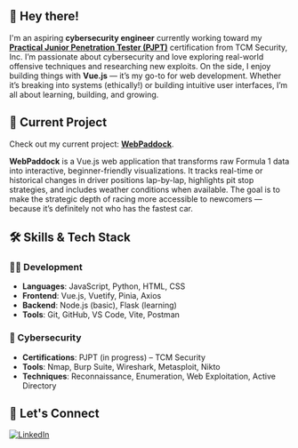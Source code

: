 ## 👋 Hey there!
I'm an aspiring **cybersecurity engineer** currently working toward my **[Practical Junior Penetration Tester (PJPT)](https://tcm-sec.com)** certification from TCM Security, Inc. I’m passionate about cybersecurity and love exploring real-world offensive techniques and researching new exploits. On the side, I enjoy building things with **Vue.js** — it’s my go-to for web development. Whether it’s breaking into systems (ethically!) or building intuitive user interfaces, I’m all about learning, building, and growing.

## 🚧 Current Project

Check out my current project: [**WebPaddock**](https://github.com/vsalc/web-paddock).

**WebPaddock** is a Vue.js web application that transforms raw Formula 1 data into interactive, beginner-friendly visualizations. It tracks real-time or historical changes in driver positions lap-by-lap, highlights pit stop strategies, and includes weather conditions when available. The goal is to make the strategic depth of racing more accessible to newcomers — because it’s definitely not who has the fastest car.

## 🛠️ Skills & Tech Stack
### 🧑‍💻 Development
- **Languages**: JavaScript, Python, HTML, CSS
- **Frontend**: Vue.js, Vuetify, Pinia, Axios
- **Backend**: Node.js (basic), Flask (learning)
- **Tools**: Git, GitHub, VS Code, Vite, Postman

### 🔐 Cybersecurity
- **Certifications**: PJPT (in progress) – TCM Security
- **Tools**: Nmap, Burp Suite, Wireshark, Metasploit, Nikto
- **Techniques**: Reconnaissance, Enumeration, Web Exploitation, Active Directory

## 🤝 Let's Connect
[![LinkedIn](https://img.shields.io/badge/LinkedIn-Connect-blue?logo=linkedin&style=flat&logoColor=white)](https://www.linkedin.com/in/vrsalcedo)
